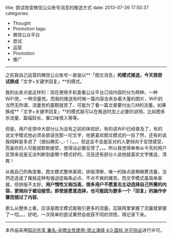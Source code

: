 title: 尝试改变微信公众账号消息的推送方式
date: 2013-07-26 17:50:37
categories:
- Thought
- Promotion
tags:
- 微信公众平台
- 尝试
- 运营
- Promotion
- 推广
---


之前我自己运营的微信公众账号一直是以**「图文消息」**的模式推送，今天我尝试换成**「文字+关键字回复」**的模式。

我的出发点是这样的：现在使用手机查看公众平台订阅内容的分为两种，一种WiFi党，一种流量党。而我的推送有时候一篇内容会夹杂着大量的图片，WiFi的当然无所谓，流量党的童鞋就苦了，可能为了看一篇文章要付出几M的流量。如果换成**「文字+关键字回复」**的模式就可以在推送时加上必要的说明，比如图多杀流量、篇幅较长、重口味慎入等等。

但是，用户反馈中大部分认为没有之前的体验好。有的说WiFi已经普及了，有的说文字模式他必须全部读完那一坨文字，他更喜欢图文模式的一目了然，还有的说我纯粹是多虑了（貌似确实-_-！）。。。但这会不会是反对的人更倾向于反馈感受，而喜欢的人可能就默默接受，觉得没必要反馈了。。。所以我觉得单单从今天的用户反馈来说是无法判断到底哪个模式好的，况且还有部分人说他就喜欢文字推送，清爽！


从我自己的角度看，图文模式整体美观，排版清晰，唯一的缺点是稍微费流量，当然还造成了像我这种有强迫症每条必点、不点不爽的痛苦。而文字模式虽简单直接，但排版不太好。**用户惰性又相当高，很多用户不愿意去主动选择自己所需的内容，更倾向于被动接受。即使是愿意选择，也可能因为要多一个「回复」的操作步骤而错过了内容**。

那么从整体上看，应该是图文模式能吸引更多的流量。互联网里掌握了流量就掌握了一切。。。好吧，一次简单的尝试果然会收获不同的领悟，得记录下来。


<!-- more -->

--------------
本作品采用[知识共享 署名-非商业性使用-禁止演绎 4.0 国际 许可协议](http://creativecommons.org/licenses/by-nc-nd/4.0/)进行许可。
